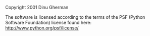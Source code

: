 Copyright 2001 Dinu Gherman

The software is licensed according to the terms of the PSF (Python Software Foundation) license found here: http://www.python.org/psf/license/